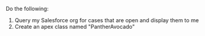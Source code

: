 Do the following:
1) Query my Salesforce org for cases that are open and display them to me
2) Create an apex class named "PantherAvocado"